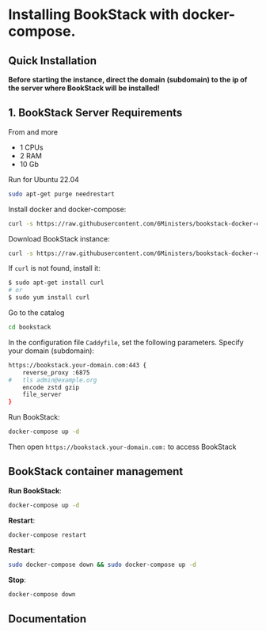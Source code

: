 # Installing BookStack with docker-compose.

## Quick Installation

**Before starting the instance, direct the domain (subdomain) to the ip of the server where BookStack will be installed!**

## 1. BookStack Server Requirements
From and more
- 1 CPUs
- 2 RAM 
- 10 Gb 

Run for Ubuntu 22.04

``` bash
sudo apt-get purge needrestart
```

Install docker and docker-compose:

``` bash
curl -s https://raw.githubusercontent.com/6Ministers/bookstack-docker-compose-for-business-books/master/setup.sh | sudo bash -s
```

Download BookStack instance:

``` bash
curl -s https://raw.githubusercontent.com/6Ministers/bookstack-docker-compose-for-business-books/master/download.sh | sudo bash -s bookstack
```

If `curl` is not found, install it:

``` bash
$ sudo apt-get install curl
# or
$ sudo yum install curl
```

Go to the catalog

``` bash
cd bookstack
```


In the configuration file `Caddyfile`, set the following parameters. Specify your domain (subdomain):

``` bash
https://bookstack.your-domain.com:443 {
    reverse_proxy :6875
#	tls admin@example.org
	encode zstd gzip
	file_server	
}
```

Run BookStack:
``` bash
docker-compose up -d
```
Then open `https://bookstack.your-domain.com:` to access BookStack


## BookStack container management

**Run BookStack**:

``` bash
docker-compose up -d
```

**Restart**:

``` bash
docker-compose restart
```

**Restart**:

``` bash
sudo docker-compose down && sudo docker-compose up -d
```

**Stop**:

``` bash
docker-compose down
```

## Documentation

